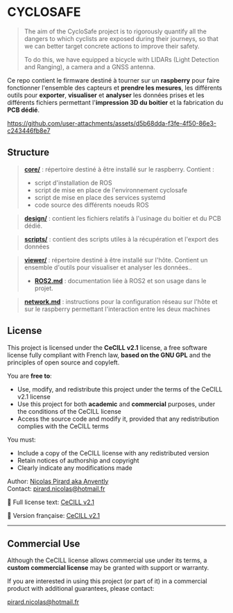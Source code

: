 # CYCLOSAFE

> The aim of the CycloSafe project is to rigorously quantify all the dangers to which cyclists are exposed during their journeys, so that we can better target concrete actions to improve their safety.
> 
> To do this, we have equipped a bicycle with LIDARs (Light Detection and Ranging), a camera and a GNSS antenna.

Ce repo contient le firmware destiné à tourner sur un **raspberry** pour faire fonctionner l'ensemble des capteurs et **prendre les mesures**, les différents outils pour **exporter**, **visualiser** et **analyser** les données prises et les différents fichiers permettant l'**impression 3D du boitier** et la fabrication du **PCB dédié**.

https://github.com/user-attachments/assets/d5b68dda-f3fe-4f50-86e3-c243446fb8e7

## Structure

> [**core/**](core/README.md) : répertoire destiné à être installé sur le raspberry. Contient :
> 	- script d'installation de ROS
> 	- script de mise en place de l'environnement cyclosafe
> 	- script de mise en place des services systemd
> 	- code source des différents noeuds ROS

> [**design/**](design/README.md) : contient les fichiers relatifs à l'usinage du boitier et du PCB dédié.

> [**scripts/**](scripts/README.md) : contient des scripts utiles à la récupération et l'export des données

> [**viewer/**](viewer/README.md) : répertoire destiné à être installé sur l'hôte. Contient un ensemble d'outils pour visualiser et analyser les données..
> - [**ROS2.md**](viewer/ROS2.md) : documentation liée à ROS2 et son usage dans le projet.

> [**network.md**](network.md) : instructions pour la configuration réseau sur l'hôte et sur le raspberry permettant l'interaction entre les deux machines


## License

This project is licensed under the **CeCILL v2.1** license, a free software license fully compliant with French law, **based on the GNU GPL** and the principles of open source and copyleft.

You are **free to**:
- Use, modify, and redistribute this project under the terms of the CeCILL v2.1 license
- Use this project for both **academic** and **commercial** purposes, under the conditions of the CeCILL license
- Access the source code and modify it, provided that any redistribution complies with the CeCILL terms

You must:
- Include a copy of the CeCILL license with any redistributed version
- Retain notices of authorship and copyright
- Clearly indicate any modifications made

Author: [Nicolas Pirard aka Anvently](https://github.com/Anvently)  
Contact: [pirard.nicolas@hotmail.fr](mailto:pirard.nicolas@hotmail.fr)

📄 Full license text: [CeCILL v2.1](http://www.cecill.info/licences/Licence_CeCILL_V2.1-en.html)

📄 Version  française: [CeCILL v2.1](https://cecill.info/licences/Licence_CeCILL_V2.1-fr.html)

---

## Commercial Use

Although the CeCILL license allows commercial use under its terms, a **custom commercial license** may be granted with support or warranty.

If you are interested in using this project (or part of it) in a commercial product with additional guarantees, please contact:

[pirard.nicolas@hotmail.fr](mailto:pirard.nicolas@hotmail.fr)

